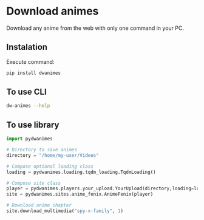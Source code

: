 # Download animes

Download any anime from the web with only one command in your PC.

## Instalation

Execute command:

```bash
pip install dwanimes
```

## To use CLI
```bash
dw-animes --help
```

## To use library
```py
import pydwanimes

# Directory to save animes
directory = "/home/my-user/Videos"

# Compose optional loading class
loading = pydwanimes.loading.tqdm_loading.TqdmLoading()

# Compose site class
player = pydwanimes.players.your_upload.YourUpload(directory,loading=loading)
site = pydwanimes.sites.anime_fenix.AnimeFenix(player)

# Download anime chapter
site.download_multimedia("spy-x-family", 1)
```
